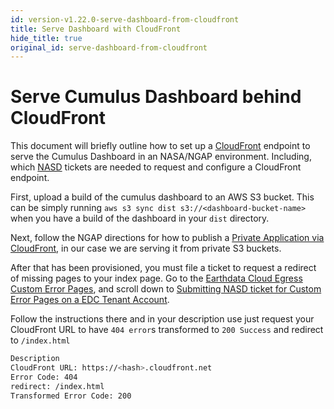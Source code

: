```yaml
---
id: version-v1.22.0-serve-dashboard-from-cloudfront
title: Serve Dashboard with CloudFront
hide_title: true
original_id: serve-dashboard-from-cloudfront
---
```


# Serve Cumulus Dashboard behind CloudFront

This document will briefly outline how to set up a [CloudFront](https://aws.amazon.com/cloudfront/) endpoint to serve the Cumulus Dashboard in an NASA/NGAP environment. Including, which [NASD](https://bugs.earthdata.nasa.gov/servicedesk/customer/portal/7) tickets are needed to request and configure a CloudFront endpoint.

First, upload a build of the cumulus dashboard to an AWS S3 bucket.  This can be simply running `aws s3 sync dist s3://<dashboard-bucket-name>` when you have a build of the dashboard in your `dist` directory.

Next, follow the NGAP directions for how to publish a [Private Application via CloudFront](https://wiki.earthdata.nasa.gov/display/ESKB/How+to+publish+a+Private+Application+via+CloudFront), in our case we are serving it from private S3 buckets.

After that has been provisioned, you must file a ticket to request a redirect of missing pages to your index page. Go to the [Earthdata Cloud Egress Custom Error Pages](https://wiki.earthdata.nasa.gov/display/ESKB/Earthdata+Cloud+Egress+Custom+Error+Pages), and scroll down to
[Submitting NASD ticket for Custom Error Pages on a EDC Tenant Account](https://wiki.earthdata.nasa.gov/display/ESKB/Earthdata+Cloud+Egress+Custom+Error+Pages#EarthdataCloudEgressCustomErrorPages-SubmittingNASDticketforCustomErrorPagesonaEDCTenantAccount).

Follow the instructions there and in your description use just request your CloudFront URL to have `404 error`s transformed to `200 Success` and redirect to `/index.html`

```sh
Description
CloudFront URL: https://<hash>.cloudfront.net
Error Code: 404
redirect: /index.html
Transformed Error Code: 200
```
